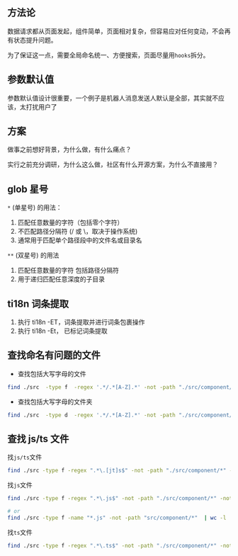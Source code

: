 ## 方法论

数据请求都从页面发起，组件简单，页面相对复杂，但容易应对任何变动，不会再有状态提升问题。

为了保证这一点，需要全局命名统一、方便搜索，页面尽量用`hooks`拆分。

## 参数默认值

参数默认值设计很重要，一个例子是机器人消息发送人默认是全部，其实就不应该，太打扰用户了

## 方案

做事之前想好背景，为什么做，有什么痛点？

实行之前充分调研，为什么这么做，社区有什么开源方案，为什么不直接用？

## glob 星号

`*` (单星号) 的用法：

1. 匹配任意数量的字符（包括零个字符）
2. ​​不匹配路径分隔符​​ (/ 或 \，取决于操作系统)
3. 通常用于匹配单个路径段中的文件名或目录名

`**` (双星号) 的用法

1. 匹配任意数量的字符 ​​包括路径分隔符​​
2. 用于​​递归匹配​​任意深度的子目录

## ti18n 词条提取

1. 执行 ti18n -ET，词条提取并进行词条包裹操作
2. 执行 ti18n -Et， 已标记词条提取

## 查找命名有问题的文件

- 查找包括大写字母的文件

```bash
find ./src  -type f  -regex '.*/.*[A-Z].*' -not -path "./src/component/*" -not -path "./src/api/*" -not -path "*dist/*" -not -path "./src/library/*"
```

- 查找包括大写字母的文件夹

```bash
find ./src  -type d  -regex '.*/.*[A-Z].*' -not -path "./src/component/*" -not -path "./src/api/*" -not -path "*dist/*" -not -path "./src/library/*"
```

## 查找 js/ts 文件

找`js/ts`文件

```bash
find ./src -type f -regex ".*\.[jt]s$" -not -path "./src/component/*" -not -path "./src/api/*" -not -path "*dist/*" -not -path "./src/library/*"
```

找`js`文件

```bash
find ./src -type f -regex ".*\.js$" -not -path "./src/component/*" -not -path "./src/api/*" -not -path "*dist/*" -not -path "./src/library/*"

# or
find ./src -type f -name "*.js" -not -path "src/component/*"  | wc -l
```

找`ts`文件

```bash
find ./src -type f -regex ".*\.ts$" -not -path "./src/component/*" -not -path "./src/api/*" -not -path "*dist/*" -not -path "./src/library/*"
```

